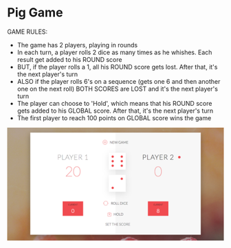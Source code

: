 # Pig Game

GAME RULES:

- The game has 2 players, playing in rounds
- In each turn, a player rolls 2 dice as many times as he whishes. Each result get added to his ROUND score
- BUT, if the player rolls a 1, all his ROUND score gets lost. After that, it's the next player's turn
- ALSO if the player rolls 6's on a sequence (gets one 6 and then another one on the next roll) BOTH SCORES are LOST and it's the next player's turn
- The player can choose to 'Hold', which means that his ROUND score gets added to his GLOBAL score. After that, it's the next player's turn
- The first player to reach 100 points on GLOBAL score wins the game

![alt text](preview.png)
